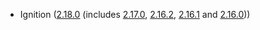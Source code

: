 - Ignition ([2.18.0](https://coreos.github.io/ignition/release-notes/#ignition-2180-2024-03-01) (includes [2.17.0](https://coreos.github.io/ignition/release-notes/#ignition-2170-2023-11-20), [2.16.2](https://coreos.github.io/ignition/release-notes/#ignition-2162-2023-07-12), [2.16.1](https://coreos.github.io/ignition/release-notes/#ignition-2161-2023-07-10) and [2.16.0](https://coreos.github.io/ignition/release-notes/#ignition-2160-2023-06-29)))
